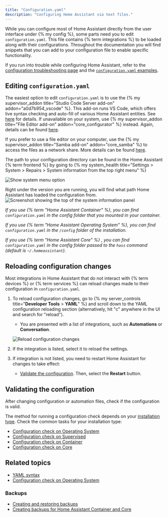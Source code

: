 ```yaml
---
title: "Configuration.yaml"
description: "Configuring Home Assistant via text files."
---
```


While you can configure most of Home Assistant directly from the user interface under {% my config %}, some parts need you to edit `configuration.yaml`. This file contains {% term integrations %} to be loaded along with their configurations. Throughout the documentation you will find snippets that you can add to your configuration file to enable specific functionality.

If you run into trouble while configuring Home Assistant, refer to the [configuration troubleshooting page](/docs/configuration/troubleshooting/) and the [`configuration.yaml` examples](/examples/#example-configurationyaml).

## Editing `configuration.yaml`

The easiest option to edit `configuration.yaml` is to use the {% my supervisor_addon title="Studio Code Server add-on" addon="a0d7b954_vscode" %}. This add-on runs VS Code, which  offers live syntax checking and auto-fill of various Home Assistant entities. See [here](/common-tasks/supervised/#installing-and-using-the-visual-studio-code-vsc-add-on) for details. If unavailable on your system, use {% my supervisor_addon title="File Editor add-on" addon="core_configurator" %} instead. Again, details can be found [here](/common-tasks/supervised/#installing-and-using-the-file-editor-add-on).

If you prefer to use a file editor on your computer, use the {% my supervisor_addon title="Samba add-on" addon="core_samba" %} to access the files as a network share. More details can be found [here](/common-tasks/supervised/#installing-and-using-the-samba-add-on).

The path to your configuration directory can be found in the Home Assistant {% term frontend %} by going to {% my system_health title="Settings > System > Repairs > System information from the top right menu" %}

![Show system menu option](/images/screenshots/System_information_menu.png)

Right under the version you are running, you will find what path Home Assistant has loaded the configuration from.
![Screenshot showing the top of the system information panel](/images/screenshots/System_information.png)

_If you use {% term "Home Assistant Container" %}, you can find `configuration.yaml` in the config folder that you mounted in your container._

_If you use {% term "Home Assistant Operating System" %}, you can find `configuration.yaml` in the `/config` folder of the installation._

_If you use {% term "Home Assistant Core" %} , you can find `configuration.yaml` in the config folder passed to the `hass` command (default is `~/.homeassistant`)._

## Reloading configuration changes

Most integrations in Home Assistant that do not interact with {% term devices %} or {% term services %} can reload changes made to their configuration in `configuration.yaml`.

1. To reload configuration changes, go to {% my server_controls title="**Developer Tools** > **YAML**" %} and scroll down to the YAML configuration reloading section (alternatively, hit "c" anywhere in the UI and search for "reload").
   - You are presented with a list of integrations, such as **Automations** or **Conversation**.

    ![Reload configuration changes](/images/docs/configuration/reloading_config.png)

2. If the integration is listed, select it to reload the settings.
3. If integration is not listed, you need to restart Home Assistant for changes to take effect:
   - [Validate the configuration](#validating-the-configuration). Then, select the **Restart** button.

## Validating the configuration

After changing configuration or automation files, check if the configuration is valid.

The method for running a configuration check depends on your [installation type](/installation/#advanced-installation-methods). Check the common tasks for your installation type:

- [Configuration check on Operating System](/common-tasks/os/#configuration-check)
- [Configuration check on Supervised](/common-tasks/supervised/#configuration-check)
- [Configuration check on Container](/common-tasks/container/#configuration-check)
- [Configuration check on Core](/common-tasks/core/#configuration-check)

## Related topics

- [YAML syntax](/docs/configuration/yaml/)
- [Configuration check on Operating System](/common-tasks/os/#configuration-check)

### Backups

- [Creating and restoring backups](/common-tasks/os/#backups)
- [Creating backups for Home Assistant Container and Core](/integrations/backup)
